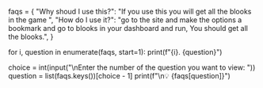 faqs = {
    "Why shoud I use this?": "If you use this you will get all the blooks in the game ",
    "How do I use it?": "go to the site and make the options a bookmark and go to blooks in your dashboard and run, You should get all the  blooks.",
}

for i, question in enumerate(faqs, start=1):
    print(f"{i}. {question}")

choice = int(input("\nEnter the number of the question you want to view: "))
question = list(faqs.keys())[choice - 1]
print(f"\n💡 {faqs[question]}")

